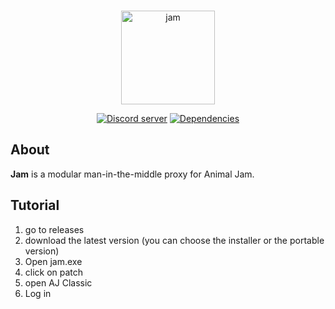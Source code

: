 <div align="center">
  <br />
  <p>
    <img src="https://i.imgur.com/Fe6Uvjs.png" width="150" alt="jam" />
  </p>
  <p>
    <a href="https://discord.link/jam"><img src="https://img.shields.io/discord/845083859069698058?color=7289da&logo=discord&logoColor=white" alt="Discord server" /></a>
    <a href="https://david-dm.org/sxip/jam"><img src="https://img.shields.io/david/sxip/jam.svg?maxAge=3600" alt="Dependencies" /></a>
  </p>
</div>

## About

**Jam** is a modular man-in-the-middle proxy for Animal Jam.

## Tutorial

1. go to releases
2. download the latest version (you can choose the installer or the portable version)
3. Open jam.exe
4. click on patch
5. open AJ Classic
6. Log in

